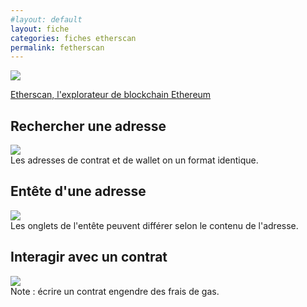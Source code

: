 ```yaml
---
#layout: default
layout: fiche
categories: fiches etherscan
permalink: fetherscan
---
```


![]({{site.baseurl}}/assets/img/etherscan-logo.webp)

[Etherscan, l'explorateur de blockchain Ethereum](https://etherscan.io/)  
## Rechercher une adresse
![]({{site.baseurl}}/assets/img/etherscan_search.png)  
Les adresses de contrat et de wallet on un format identique.

## Entête d'une adresse
![]({{site.baseurl}}/assets/img/etherscan_address_header.png)  
Les onglets de l'entête peuvent différer selon le contenu de l'adresse.

## Interagir avec un contrat
![]({{site.baseurl}}/assets/img/etherscan_contract_write.png)  
Note : écrire un contrat engendre des frais de gas.
